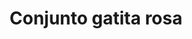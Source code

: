 ---
title: Conjunto gatita rosa
date: 
draft: false

# descripcion
description : Conjunto de cadena y dije plata 925 con detalle en nácar. Largo de cadena 40, 45 o 50 cm a elección.

materials: Plata 925

color: 

dimensions: 

code: 06-26-0842

type: "Conjuntos"

categories: []

price: $7.590,00

price_eftvo: $6.450,00

# Images
# first image will be shown in the product page
images:
  # - image: "images/path_to_image"
  # La ubicacion de las imagenes es imagenes/Conjuntos/Conjuntos.Cadena y Dije/06-26-0842-conjunto-gatita-rosa
  - image: "./images/conjuntos/cadena_y_dije/06-26-0842-conjunto-gatita-rosa.jpg"
---